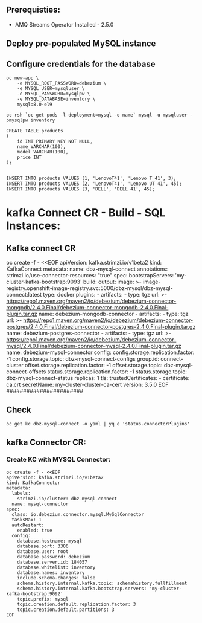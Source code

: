 ## Prerequisties:

- AMQ Streams Operator Installed - 2.5.0

## Deploy pre-populated MySQL instance
## Configure credentials for the database

```
oc new-app \
    -e MYSQL_ROOT_PASSWORD=debezium \
    -e MYSQL_USER=mysqluser \
    -e MYSQL_PASSWORD=mysqlpw \
    -e MYSQL_DATABASE=inventory \
    mysql:8.0-el9
```

```
oc rsh `oc get pods -l deployment=mysql -o name` mysql -u mysqluser -pmysqlpw inventory

CREATE TABLE products
(
    id INT PRIMARY KEY NOT NULL,
    name VARCHAR(100),
    model VARCHAR(100),
    price INT
);


INSERT INTO products VALUES (1, 'LenovoT41', 'Lenovo T 41', 3);
INSERT INTO products VALUES (2, 'LenovoT41', 'Lenovo UT 41', 45);
INSERT INTO products VALUES (3, 'DELL', 'DELL 41', 45);
```

# kafka Connect CR - Build - SQL Instances:

## Kafka connect CR ######

oc create -f - <<EOF
apiVersion: kafka.strimzi.io/v1beta2
kind: KafkaConnect
metadata:
  name: dbz-mysql-connect
  annotations:
    strimzi.io/use-connector-resources: "true"
spec:
  bootstrapServers: 'my-cluster-kafka-bootstrap:9093'
  build:
    output:
      image: >-
        image-registry.openshift-image-registry.svc:5000/dbz-mysql/dbz-mysql-connect:latest
      type: docker
    plugins:
      - artifacts:
          - type: tgz
            url: >-
              https://repo1.maven.org/maven2/io/debezium/debezium-connector-mongodb/2.4.0.Final/debezium-connector-mongodb-2.4.0.Final-plugin.tar.gz
        name: debezium-mongodb-connector
      - artifacts:
          - type: tgz
            url: >-
              https://repo1.maven.org/maven2/io/debezium/debezium-connector-postgres/2.4.0.Final/debezium-connector-postgres-2.4.0.Final-plugin.tar.gz
        name: debezium-postgres-connector
      - artifacts:
          - type: tgz
            url: >-
              https://repo1.maven.org/maven2/io/debezium/debezium-connector-mysql/2.4.0.Final/debezium-connector-mysql-2.4.0.Final-plugin.tar.gz
        name: debezium-mysql-connector
  config:
    config.storage.replication.factor: -1
    config.storage.topic: dbz-mysql-connect-configs
    group.id: connect-cluster
    offset.storage.replication.factor: -1
    offset.storage.topic: dbz-mysql-connect-offsets
    status.storage.replication.factor: -1
    status.storage.topic: dbz-mysql-connect-status
  replicas: 1
  tls:
    trustedCertificates:
      - certificate: ca.crt
        secretName: my-cluster-cluster-ca-cert
  version: 3.5.0
EOF
#######################

## Check

```
oc get kc dbz-mysql-connect -o yaml | yq e 'status.connectorPlugins'
```

## kafka Connector CR:
### Create KC with MYSQL Connector:

```
oc create -f - <<EOF
apiVersion: kafka.strimzi.io/v1beta2
kind: KafkaConnector
metadata:
  labels:
    strimzi.io/cluster: dbz-mysql-connect
  name: mysql-connector
spec:
  class: io.debezium.connector.mysql.MySqlConnector
  tasksMax: 1
  autoRestart:
    enabled: true
  config:
    database.hostname: mysql
    database.port: 3306
    database.user: root
    database.password: debezium
    database.server.id: 184057
    database.whitelist: inventory
    database.names: inventory
    include.schema.changes: false
    schema.history.internal.kafka.topic: schemahistory.fullfillment
    schema.history.internal.kafka.bootstrap.servers: 'my-cluster-kafka-bootstrap:9092'
    topic.prefix: mysql
    topic.creation.default.replication.factor: 3
    topic.creation.default.partitions: 3
EOF
```

